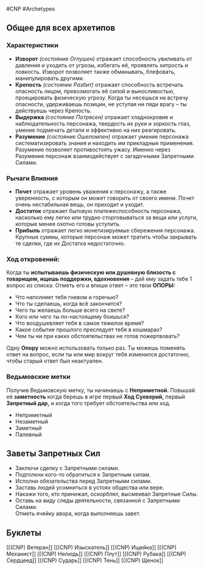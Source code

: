 #CNP #Archetypes

## Общее для всех архетипов 

### Характеристики
- **Изворот** *(состояние Оглушен)* отражает способность увиливать от давления и уходить от угрозы, избегать её, проявлять хитрость и ловкость. Изворот позволяет также обманывать, блефовать, манипулировать другими.
- **Крепость** *(состояние Разбит)* отражает способность встречать опасность лицом, превозмогать её силой и выносливостью, проецировать физическую угрозу. Когда ты несешься на встречу опасности, удерживаешь позиции, не уступая ни пяди врагу – ты действуешь через Крепость.
- **Выдержка** *(состояние Потрясен)* отражает хладнокровие и наблюдательность персонажа, твердость их руки и зоркость глаз, умение подмечать детали и эффективно на них реагировать.
- **Разумение** *(состояние Ошеломлен)* отражает умение персонажа систематизировать знания и находить им прикладные применения. Разумение позволяет противостоять ужасу. Именно через Разумение персонаж взаимодействует с загадочными Запретными Силами.
### Рычаги Влияния 
- **Почет** отражает уровень уважения к персонажу, а также уверенность, с которым он может говорить от своего имени. Почет очень нестабильная вещь, он приходит и уходит. 
- **Достаток** отражает бытовую платежеспособность персонажа, насколько ему легко или трудно сторговываться за вещи или услуги, которые менее охотно готовы уступить. 
- **Прибыль** отражает легко монетизируемые сбережения персонажа. Крупные суммы, которые персонаж может тратить чтобы закрывать те сделки, где их Достатка недостаточно.

### Ход откровений:  
Когда ты **испытываешь физическую или душевную близость с товарищем, ищешь  поддержки, вдохновения** – дай ему задать тебе 1 вопрос из списка. Отметь его и впиши  ответ – это твои **ОПОРЫ:**  

- Что наполняет тебя гневом и горечью?
- Что ты сделаешь, когда всё закончится?
- Чего ты желаешь больше всего на свете?
- Кого или чего ты по-настоящему боишься?
- Что воодушевляет тебя в самое тяжелое время?
- Какое событие прошлого преследует тебя в кошмарах?
- Чем ты ни при каких обстоятельствах не готов пожертвовать?

Одну **Опору** можно использовать только раз. Ты можешь поменять ответ на вопрос, если ты  или мир вокруг тебя изменился достаточно, чтобы старый ответ был неактуален.

### Ведьмовские метки
Получив Ведьмовскую метку, ты начинаешь с **Неприметной.** Повышай её **заметность** когда  берешь в игре первый **Ход Суеверий,** первый **Запретный дар,** и когда того требует  обстоятельства или ход.  
- Неприметный   
- Незаметный 
- Заметный  
- Палевный

## Заветы Запретных Сил
- Заключи сделку с Запретными силами.  
- Подтолкни кого-то обратиться к Запретным силам.  
- Исполни обязательства перед Запретными силами.  
- Заставь людей усомниться в устоях общества или вере.  
- Накажи того, кто принижал, оскорблял, высмеивал Запретные Силы.  
- Оставь на виду следы деятельности, связанной с Запретными Силами.  
Отметь ячейку авора, когда выполняешь завет.

## Буклеты
[[(CNP) Ветеран]]
[[(CNP) Изыскатель]]
[[(CNP) Ищейка]]
[[(CNP) Механист]]
[[(CNP) Нелюдь]]
[[(CNP) Плут]]
[[(CNP) Рубака]]
[[(CNP) Сердцеед]]
[[(CNP) Сударь]]
[[(CNP) Тень]]
[[(CNP) Щенок]]



